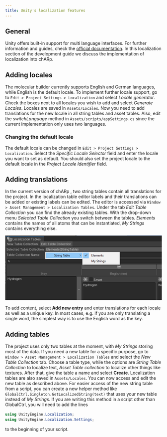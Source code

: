 ```yaml
---
title: Unity's localization features
---
```


## General
Unity offers built-in support for multi language interfaces.
For further information and guides, check the <a href="https://docs.unity3d.com/Packages/com.unity.localization@1.3/manual/Installation.html" target="_blank">official documentation</a>.
In this localization section of the development guide we discuss the implementation of localization into chARp.

## Adding locales
The molecular builder currently supports English and German languages, while English is the default locale.
To implement further locale support, go to `Edit > Project Settings > Localization` and select *Locale generator*.
Check the boxes next to all locales you wish to add and select *Generate Locales*.
Locales are saved in `Assets/Locales`.
Now you need to add translations for the new locale in all string tables and asset tables.
Also, edit the *switchLanguage* method in `Assets/scripts/appSettings.cs` since the current implementation only uses two languages.

### Changing the default locale
The default locale can be changed in `Edit > Project Settings > Localization`.
Select the *Specific Locale Selector* field and enter the locale you want to set as default.
You should also set the project locale to the default locale in the *Project Locale Identifier* field.

## Adding translations
In the current version of chARp , two string tables contain all translations for the project.
In the localization table editor labels and their translations can be added or existing labels can be edited.
The editor is accessed via `Window > Asset Management > Localization Tables`.
Under the tab *Edit Table Collection* you can find the already existing tables.
With the drop-down menu *Selected Table Collection* you switch between the tables.
*Elements* contains the names of all atoms that can be instantiated, *My Strings* contains everything else.

<img src="/images/development/locale_tables.png" alt="Locale Tables" class="mx-auto max-w-xl" />

To add content, select **Add new entry** and enter translations for each locale as well as a unique key.
In most cases, e.g. if you are only translating a single word, the simplest way is to use the English word as the key.

## Adding tables
The project uses only two tables at the moment, with *My Strings* storing most of the data.
If you need a new table for a specific purpose, go to `Window > Asset Management > Localization Tables` and select the *New Table Collection* tab.
Choose a table type, while the options are *String Table Collection* to localize text, *Asset Table collection* to localize other things like textures.
After that, give the table a name and select **Create**.
Localization tables are also saved in `Assets/Locales`.
You can now access and edit the new table as described above.
For easier access of the new string table from a script, you can create a new helper method like `GlobalCtrl.Singleton.GetLocalizedString(text)` that uses your new table instead of *My Strings*.
If you are writing this method in a script other than GlobalCtrl, you will need to add the lines 
```csharp
using UnityEngine.Localization;
using UnityEngine.Localization.Settings;
```
to the beginning of your script.
